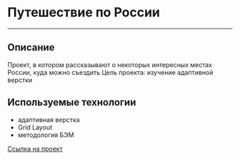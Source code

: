 # Путешествие по России
---
## Описание
Проект, в котором рассказывают о некоторых интересных местах России, куда можно съездить
Цель проекта: изучение адаптивной верстки

## Используемые технологии
- адаптивная верстка
- Grid Layout
- методология БЭМ

[Ссылка на проект](https://nekitcudder.github.io/russian-travel/)
